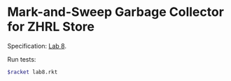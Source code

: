 # Mark-and-Sweep Garbage Collector for ZHRL Store

Specification: [Lab 8](https://www.brinckerhoff.org/clements/2192-csc430/Labs/lab8.html).

Run tests:
```bash
$racket lab8.rkt
```
